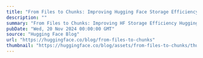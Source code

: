 ```yaml
---
title: "From Files to Chunks: Improving Hugging Face Storage Efficiency"
description: ""
summary: "From Files to Chunks: Improving HF Storage Efficiency Hugging Face stores over 30 PB of models, data..."
pubDate: "Wed, 20 Nov 2024 00:00:00 GMT"
source: "Hugging Face Blog"
url: "https://huggingface.co/blog/from-files-to-chunks"
thumbnail: "https://huggingface.co/blog/assets/from-files-to-chunks/thumbnail.png"
---
```


